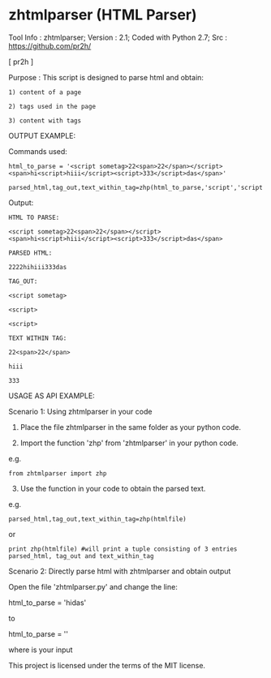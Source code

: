 # zhtmlparser (HTML Parser)

Tool Info : zhtmlparser; Version : 2.1; Coded with Python 2.7; Src : https://github.com/pr2h/

[ pr2h ]

Purpose    : This script is designed to parse html and obtain:
	
	1) content of a page
	
	2) tags used in the page
	
	3) content with tags

OUTPUT EXAMPLE:

Commands used:
	
	html_to_parse = '<script sometag>22<span>22</span></script><span>hi<script>hiii</script><script>333</script>das</span>'
	
	parsed_html,tag_out,text_within_tag=zhp(html_to_parse,'script','script')

Output:

	HTML TO PARSE: 

	<script sometag>22<span>22</span></script><span>hi<script>hiii</script><script>333</script>das</span>

	PARSED HTML: 

	2222hihiii333das

	TAG_OUT: 

	<script sometag>

	<script>

	<script>

	TEXT WITHIN TAG: 

	22<span>22</span>

	hiii

	333
	
USAGE AS API EXAMPLE:

Scenario 1: Using zhtmlparser in your code

1) Place the file zhtmlparser in the same folder as your python code.

2) Import the function 'zhp' from 'zhtmlparser' in your python code.

e.g.
	
	from zhtmlparser import zhp

3) Use the function in your code to obtain the parsed text.

e.g.

	parsed_html,tag_out,text_within_tag=zhp(htmlfile)
	
or

	print zhp(htmlfile) #will print a tuple consisting of 3 entries parsed_html, tag_out and text_within_tag

Scenario 2: Directly parse html with zhtmlparser and obtain output

Open the file 'zhtmlparser.py' and change the line:

html_to_parse = '<script sometag>22<span>22</span></script><span>hi<script>hiii</script><script>333</script>das</span>'

to
	
html_to_parse = '<yourinput>'

where <yourinput> is your input

This project is licensed under the terms of the MIT license.
